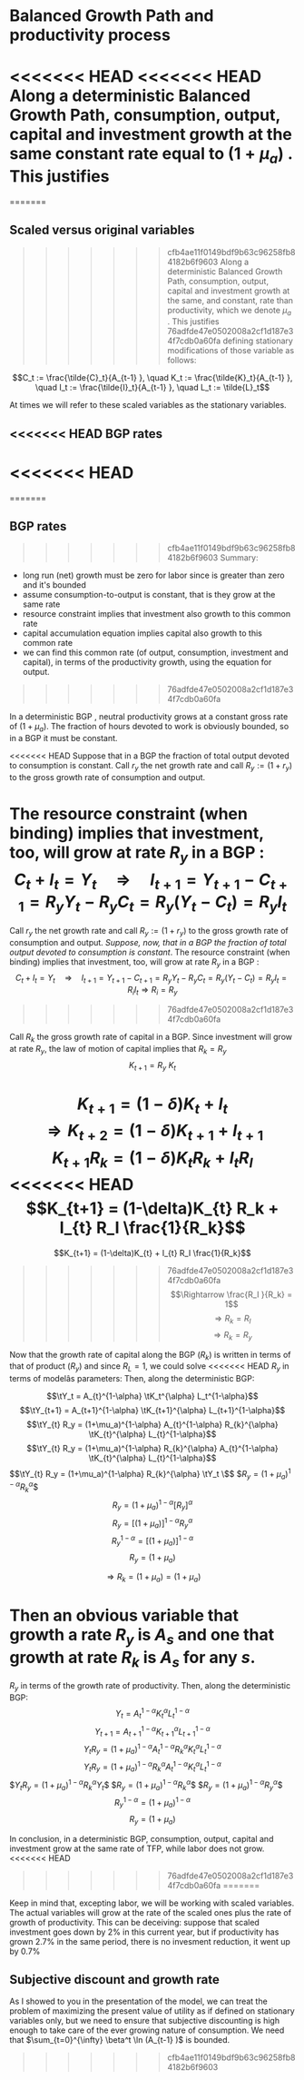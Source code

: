 Balanced Growth Path and productivity process
========================================================

<<<<<<< HEAD
<<<<<<< HEAD
Along a deterministic Balanced Growth Path, consumption, output, capital and investment
growth at the same constant rate equal to $(1+\mu_a)$ . This justifies
=======
=======
## Scaled versus original variables

>>>>>>> cfb4ae11f0149bdf9b63c96258fb84182b6f9603
Along a deterministic Balanced Growth Path, consumption, output, capital and investment growth at the same, and constant, rate than productivity, which we denote  $\mu_a$ . This justifies
>>>>>>> 76adfde47e0502008a2cf1d187e34f7cdb0a60fa
defining stationary modifications of those variable as follows:

$$C_t := \frac{\tilde{C}_t}{A_{t-1}  }, \quad  K_t := \frac{\tilde{K}_t}{A_{t-1} }, \quad  I_t := \frac{\tilde{I}_t}{A_{t-1} }, \quad L_t := \tilde{L}_t$$

At times we will refer to these scaled variables as the stationary variables.

<<<<<<< HEAD
BGP rates 
---------
<<<<<<< HEAD
=======
=======
## BGP rates 

>>>>>>> cfb4ae11f0149bdf9b63c96258fb84182b6f9603
Summary:
+ long run (net) growth must be zero for labor since is greater than zero and it's bounded
+ assume consumption-to-output is constant, that is they grow at the same rate
+ resource constraint implies that investment also growth to this common rate
+ capital accumulation equation implies capital also growth to this common rate
+ we can find this common rate (of output, consumption, investment and capital), in terms of the productivity growth,  using the equation for output.
>>>>>>> 76adfde47e0502008a2cf1d187e34f7cdb0a60fa

In a deterministic BGP , neutral productivity grows at a constant gross
rate of $(1+\mu_a)$. The fraction of hours devoted to work is
obviously bounded, so in a BGP it must be constant.

<<<<<<< HEAD
Suppose that in a BGP the fraction of total output
devoted to consumption is constant. Call $r_y$ the net growth rate and
call $R_y := (1+r_y)$ to the gross growth rate of consumption and
output.

The resource constraint (when binding) implies that investment, too,
will grow at rate $R_y$ in a BGP :
$$C_t + I_t = Y_t \quad \Rightarrow \quad  I_{t+1} = Y_{t+1} - C_{t+1} = R_y Y_{t} - R_y C_{t} = R_y (Y_{t} -  C_{t}) = R_y I_{t}$$
=======
Call $r_y$ the net growth rate and
call $R_y := (1+r_y)$ to the gross growth rate of consumption and
output. *Suppose, now, that in a BGP the fraction of total output
devoted to consumption is constant*. The resource constraint (when binding) implies that investment, too,
will grow at rate $R_y$ in a BGP :
$$C_t + I_t = Y_t \quad \Rightarrow \quad  I_{t+1} = Y_{t+1} - C_{t+1} = R_y Y_{t} - R_y C_{t} = R_y (Y_{t} -  C_{t}) = R_y I_{t} = R_i I_{t} \Rightarrow R_i = R_y$$
>>>>>>> 76adfde47e0502008a2cf1d187e34f7cdb0a60fa

Call $R_k$ the gross growth rate of capital in a BGP. Since investment
will grow at rate $R_y$,
the law of motion of capital implies that
$R_k =  R_y$
$$K_{t+1} =  R_y  ~ K_t$$

$$K_{t+1} = (1-\delta) K_{t} +    I_t$$
$$\Rightarrow  K_{t+2} = (1-\delta) K_{t+1} +    I_{t+1}$$
$$K_{t+1} R_k = (1-\delta)K_{t} R_k  +   I_{t} R_I $$
<<<<<<< HEAD
$$K_{t+1}  = (1-\delta)K_{t} R_k  +    I_{t} R_I  \frac{1}{R_k}$$
=======
$$K_{t+1}  = (1-\delta)K_{t}   +    I_{t} R_I  \frac{1}{R_k}$$
>>>>>>> 76adfde47e0502008a2cf1d187e34f7cdb0a60fa
$$\Rightarrow   \frac{R_I }{R_k} = 1$$
$$\Rightarrow R_k = R_I  $$
$$\Rightarrow R_k = R_y  $$

Now that the growth rate of capital along the BGP ($R_k$) is written in
terms of that of product ($R_y$) and since $R_L = 1$, we could solve
<<<<<<< HEAD
$R_y$ in terms of modelâs parameters: Then, along the deterministic BGP:
$$\tY_t = A_{t}^{1-\alpha} \tK_t^{\alpha} L_t^{1-\alpha}$$
$$\tY_{t+1} = A_{t+1}^{1-\alpha} \tK_{t+1}^{\alpha} L_{t+1}^{1-\alpha}$$
$$\tY_{t} R_y = (1+\mu_a)^{1-\alpha} A_{t}^{1-\alpha} R_{k}^{\alpha} \tK_{t}^{\alpha} L_{t}^{1-\alpha}$$
$$\tY_{t} R_y = (1+\mu_a)^{1-\alpha} R_{k}^{\alpha} A_{t}^{1-\alpha}  \tK_{t}^{\alpha} L_{t}^{1-\alpha}$$
$$\tY_{t} R_y = (1+\mu_a)^{1-\alpha} R_{k}^{\alpha} \tY_t \$$
$$R_y = (1+\mu_a)^{1-\alpha} R_{k}^{\alpha}  \$$
$$R_y = (1+\mu_a)^{1-\alpha} [ R_{y}]^{\alpha}$$
$$R_y = [(1+\mu_a) ]^{1-\alpha} R_{y}^{\alpha}$$
$$R_y^{1-\alpha}  = [(1+\mu_a) ]^{1-\alpha}$$
$$R_y  = (1+\mu_a) $$

$$\Rightarrow R_k  =  (1+\mu_a)  = (1+\mu_a)$$

Then an obvious variable that growth a rate $R_y$ is $A_s$
and one that growth at rate $R_k$ is $A_s$ for any $s$.
=======
$R_y$ in terms of the growth rate of productivity. Then, along the deterministic BGP:
$$Y_t = A_{t}^{1-\alpha} K_t^{\alpha} L_t^{1-\alpha}$$
$$Y_{t+1} = A_{t+1}^{1-\alpha} K_{t+1}^{\alpha} L_{t+1}^{1-\alpha}$$
$$Y_{t} R_y = (1+\mu_a)^{1-\alpha} A_{t}^{1-\alpha} R_{k}^{\alpha} K_{t}^{\alpha} L_{t}^{1-\alpha}$$
$$Y_{t} R_y = (1+\mu_a)^{1-\alpha} R_{k}^{\alpha} A_{t}^{1-\alpha}  K_{t}^{\alpha} L_{t}^{1-\alpha}$$
$$Y_{t} R_y = (1+\mu_a)^{1-\alpha} R_{k}^{\alpha} Y_t \$$
$$R_y = (1+\mu_a)^{1-\alpha} R_{k}^{\alpha}  \$$
$$R_y = (1+\mu_a)^{1-\alpha} R_{y}^{\alpha}  \$$
$$R_y^{1-\alpha}  = (1+\mu_a)^{1-\alpha}$$
$$R_y  = (1+\mu_a) $$

In conclusion, in a deterministic BGP, consumption, output, capital and investment grow at the same rate of TFP, while labor does not grow.
<<<<<<< HEAD
>>>>>>> 76adfde47e0502008a2cf1d187e34f7cdb0a60fa
=======

Keep in mind that, excepting labor, we will be working with scaled variables. The actual variables will grow at the rate of the scaled ones plus the rate of growth of productivity. This can be deceiving: suppose that scaled investment goes down by 2\% in this current year, but if productivity has grown 2.7\%  in the same period, there is no invesment reduction, it went up by 0.7%

## Subjective discount and growth rate
As I showed to you in the presentation of the model, we can treat the problem of maximizing the present value of utility as if defined on stationary variables only, but we need to ensure that subjective discounting is high enough to take care of the ever growing nature of consumption. We need that $\sum_{t=0}^{\infty}  \beta^t  \ln (A_{t-1}  )$ is bounded.
>>>>>>> cfb4ae11f0149bdf9b63c96258fb84182b6f9603
